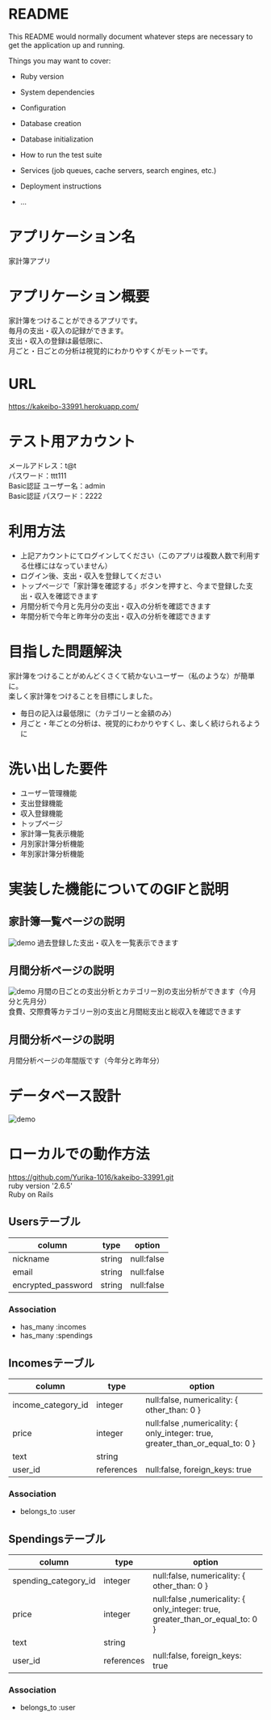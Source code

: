 # README

This README would normally document whatever steps are necessary to get the
application up and running.

Things you may want to cover:

* Ruby version

* System dependencies

* Configuration

* Database creation

* Database initialization

* How to run the test suite

* Services (job queues, cache servers, search engines, etc.)

* Deployment instructions

* ...

# アプリケーション名
家計簿アプリ

# アプリケーション概要
家計簿をつけることができるアプリです。
<br>毎月の支出・収入の記録ができます。
<br>支出・収入の登録は最低限に、
<br>月ごと・日ごとの分析は視覚的にわかりやすくがモットーです。

# URL
https://kakeibo-33991.herokuapp.com/

# テスト用アカウント
メールアドレス：t@t
<br>パスワード：ttt111
<br>Basic認証 ユーザー名：admin
<br>Basic認証 パスワード：2222

# 利用方法
- 上記アカウントにてログインしてください（このアプリは複数人数で利用する仕様にはなっていません）
- ログイン後、支出・収入を登録してください
- トップページで「家計簿を確認する」ボタンを押すと、今まで登録した支出・収入を確認できます
- 月間分析で今月と先月分の支出・収入の分析を確認できます
- 年間分析で今年と昨年分の支出・収入の分析を確認できます

# 目指した問題解決
家計簿をつけることがめんどくさくて続かないユーザー（私のような）が簡単に。<br>
楽しく家計簿をつけることを目標にしました。
- 毎日の記入は最低限に（カテゴリーと金額のみ）
- 月ごと・年ごとの分析は、視覚的にわかりやすくし、楽しく続けられるように

# 洗い出した要件 
- ユーザー管理機能
- 支出登録機能
- 収入登録機能
- トップページ
- 家計簿一覧表示機能
- 月別家計簿分析機能
- 年別家計簿分析機能

# 実装した機能についてのGIFと説明

## 家計簿一覧ページの説明
![demo](https://gyazo.com/1ebc0e1f3a9b286cf8def345e485a5b7/raw)
過去登録した支出・収入を一覧表示できます

## 月間分析ページの説明
![demo](https://gyazo.com/a0d7927fc7ac3f177b21e66b9d74a24d/raw)
月間の日ごとの支出分析とカテゴリー別の支出分析ができます（今月分と先月分）
</br>食費、交際費等カテゴリー別の支出と月間総支出と総収入を確認できます

## 月間分析ページの説明
月間分析ページの年間版です（今年分と昨年分）


# データベース設計
![demo](https://gyazo.com/a631615f3e30e90d208e53fca13ce334/raw)

# ローカルでの動作方法
https://github.com/Yurika-1016/kakeibo-33991.git
<br>ruby version '2.6.5'
<br>Ruby on Rails

## Usersテーブル
|      column      |      type       |                 option                    |
| ---------------- | --------------- | ----------------------------------------- |
|     nickname     |     string      |               null:false                  |
|      email       |     string      |               null:false                  |
|encrypted_password|     string      |               null:false                  |
### Association
- has_many :incomes
- has_many :spendings

## Incomesテーブル
|           column           |      type       |                                option                                       |
| -------------------------- | --------------- | --------------------------------------------------------------------------- |
|     income_category_id     |     integer     |                    null:false, numericality: { other_than: 0 }              |
|          price             |     integer     |null:false ,numericality: { only_integer: true, greater_than_or_equal_to: 0 }|
|           text             |     string      |                                                                             |
|          user_id           |    references   |                       null:false, foreign_keys: true                        |
### Association
- belongs_to :user

## Spendingsテーブル
|           column           |      type       |                                 option                                      |
| -------------------------- | --------------- | --------------------------------------------------------------------------- |
|    spending_category_id    |     integer     |                    null:false, numericality: { other_than: 0 }              |
|          price             |     integer     |null:false ,numericality: { only_integer: true, greater_than_or_equal_to: 0 }|
|           text             |     string      |                                                                             |
|          user_id           |    references   |                       null:false, foreign_keys: true                        |
### Association
- belongs_to :user



